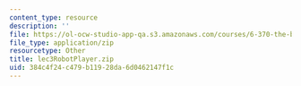```yaml
---
content_type: resource
description: ''
file: https://ol-ocw-studio-app-qa.s3.amazonaws.com/courses/6-370-the-battlecode-programming-competition-january-iap-2013/384c4f24c479b11928da6d0462147f1c_lec3RobotPlayer.zip
file_type: application/zip
resourcetype: Other
title: lec3RobotPlayer.zip
uid: 384c4f24-c479-b119-28da-6d0462147f1c
---
```

